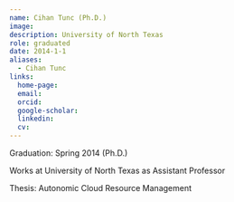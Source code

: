 ```yaml
---
name: Cihan Tunc (Ph.D.)
image: 
description: University of North Texas
role: graduated
date: 2014-1-1
aliases:
  - Cihan Tunc
links:
  home-page: 
  email: 
  orcid: 
  google-scholar: 
  linkedin: 
  cv: 
---
```


Graduation: Spring 2014 (Ph.D.)

Works at University of North Texas as Assistant Professor

Thesis: Autonomic Cloud Resource Management